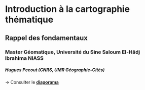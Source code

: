 # Introduction à la cartographie thématique

## Rappel des fondamentaux

### Master Géomatique, Université du Sine Saloum El-Hâdj Ibrahima NIASS

##### Hugues Pecout (CNRS, UMR Géographie-Cités)


&rarr; Consulter le [**diaporama**](https://huguespecout.github.io/Intro_carto_thematique)
